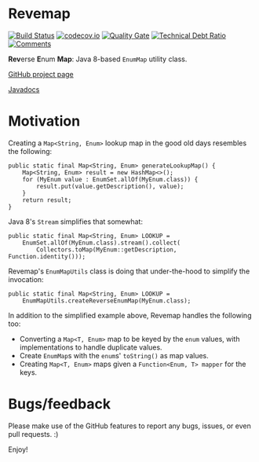 # Revemap

[![Build Status](https://travis-ci.org/h-j-k/revemap.svg?branch=master)](https://travis-ci.org/h-j-k/revemap) 
[![codecov.io](http://codecov.io/github/h-j-k/revemap/coverage.svg?branch=master)](http://codecov.io/github/h-j-k/revemap?branch=master)
[![Quality Gate](https://sonarqube.com/api/badges/gate?key=com.ikueb:revemap)](https://sonarqube.com/dashboard/?id=com.ikueb:revemap)
[![Technical Debt Ratio](https://sonarqube.com/api/badges/measure?key=com.ikueb:revemap&metric=sqale_debt_ratio)](https://sonarqube.com/dashboard/?id=com.ikueb:revemap)
[![Comments](https://sonarqube.com/api/badges/measure?key=com.ikueb:revemap&metric=comment_lines_density)](https://sonarqube.com/dashboard/?id=com.ikueb:revemap)

**Rev**erse **E**num **Map**: Java 8-based `EnumMap` utility class.

[GitHub project page](https://github.com/h-j-k/revemap)

[Javadocs](https://h-j-k.github.io/revemap/javadoc)

# Motivation

Creating a `Map<String, Enum>` lookup map in the good old days resembles the following:

    public static final Map<String, Enum> generateLookupMap() {
        Map<String, Enum> result = new HashMap<>();
        for (MyEnum value : EnumSet.allOf(MyEnum.class)) {
            result.put(value.getDescription(), value);
        }
        return result;
    }

Java 8's `Stream` simplifies that somewhat:

    public static final Map<String, Enum> LOOKUP = 
        EnumSet.allOf(MyEnum.class).stream().collect(
            Collectors.toMap(MyEnum::getDescription, Function.identity()));

Revemap's `EnumMapUtils` class is doing that under-the-hood to simplify the invocation:

    public static final Map<String, Enum> LOOKUP = 
        EnumMapUtils.createReverseEnumMap(MyEnum.class);

In addition to the simplified example above, Revemap handles the following too:

* Converting a `Map<T, Enum>` map to be keyed by the `enum` values, with implementations to handle duplicate values.
* Create `EnumMap`s with the `enum`s' `toString()` as map values.
* Creating `Map<T, Enum>` maps given a `Function<Enum, T> mapper` for the keys.

# Bugs/feedback

Please make use of the GitHub features to report any bugs, issues, or even pull requests. :)

Enjoy!